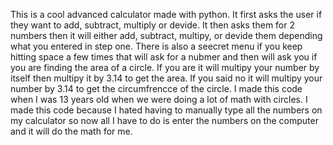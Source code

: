 This is a cool advanced calculator made with python. It first asks the user if they want to add, subtract, multiply or devide. It then asks them for 2 numbers then it will either add, subtract, multipy, or devide them depending what you entered in step one. There is also a seecret menu if you keep hitting space a few times that will ask for a nubmer and then will ask you if you are finding the area of a circle. If you are it will multipy your number by itself then multipy it by 3.14 to get the area. If you said no it will multipy your number by 3.14 to get the circumfrencce of the circle. I made this code when I was 13 years old when we were doing a lot of math with circles. I made this code because I hated having to manually type all the numbers on my calculator so now all I have to do is enter the numbers on the computer and it will do the math for me.
